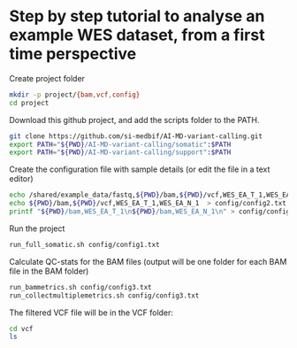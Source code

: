 # Step by step tutorial to analyse an example WES dataset, from a first time perspective

Create project folder
```bash
mkdir -p project/{bam,vcf,config}
cd project
```

Download this github project, and add the scripts folder to the PATH.
```bash
git clone https://github.com/si-medbif/AI-MD-variant-calling.git
export PATH="${PWD}/AI-MD-variant-calling/somatic":$PATH
export PATH="${PWD}/AI-MD-variant-calling/support":$PATH
```

Create the configuration file with sample details (or edit the file in a text editor)
```bash
echo /shared/example_data/fastq,${PWD}/bam,${PWD}/vcf,WES_EA_T_1,WES_EA_T_1_R1.fastq.gz,WES_EA_T_1_R2.fastq.gz,WES_EA_N_1,WES_EA_N_1_R1.fastq.gz,WES_EA_N_1_R2.fastq.gz > config/config1.txt
echo ${PWD}/bam,${PWD}/vcf,WES_EA_T_1,WES_EA_N_1  > config/config2.txt
printf "${PWD}/bam,WES_EA_T_1\n${PWD}/bam,WES_EA_N_1\n" > config/config3.txt
```

Run the project
```bash
run_full_somatic.sh config/config1.txt
```

Calculate QC-stats for the BAM files (output will be one folder for each BAM file in the BAM folder)
```bash
run_bammetrics.sh config/config3.txt
run_collectmultiplemetrics.sh config/config3.txt
```

The filtered VCF file will be in the VCF folder:
```bash
cd vcf
ls
```

